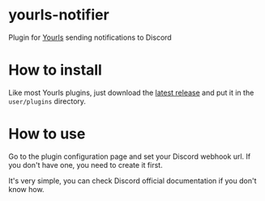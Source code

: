 # yourls-notifier
Plugin for [Yourls](https://yourls.org/) sending notifications to Discord

# How to install
Like most Yourls plugins, just download the [latest release](https://github.com/SosthenG/yourls-notifier/releases/latest) and put it in the `user/plugins` directory.

# How to use
Go to the plugin configuration page and set your Discord webhook url. If you don't have one, you need to create it first.

It's very simple, you can check Discord official documentation if you don't know how.
